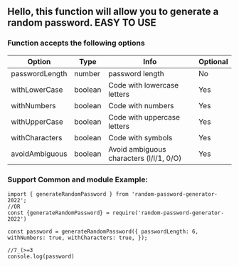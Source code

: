 ## Hello, this function will allow you to generate a random password. EASY TO USE

### Function accepts the following options

|   Option|  Type |  Info | Optional |
| ------------ | ------------ | ------------ | ------------ |
|  passwordLength  |  number  |  password length | No |
| withLowerCase   |  boolean  | Code with lowercase letters  |Yes |
|  withNumbers  |  boolean  |  Code with numbers | Yes |
| withUpperCase   |  boolean  |  Code with uppercase letters | Yes |
|  withCharacters  |  boolean  |  Code with symbols | Yes |
| avoidAmbiguous   | boolean   | Avoid ambiguous characters (l/I/1, 0/O)  | Yes |

### Support Common and module Example:

    import { generateRandomPassword } from 'random-password-generator-2022';
    //OR
    const {generateRandomPassword} = require('random-password-generator-2022')

    const password = generateRandomPassword({ passwordLength: 6, 
    withNumbers: true, withCharacters: true, });

    //7_(>=3
    console.log(password)

